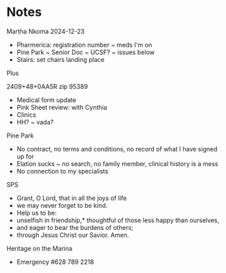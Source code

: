 # Notes

Martha Nkoma 2024-12-23

* Pharmerica: registration number ~ meds I'm on
* Pine Park ~ Senior Doc ~ UCSF? ~ issues below
* Stairs: set chairs landing place

Plus

2409+48+0AA5R zip 95389

* Medical form update
* Pink Sheet review: with Cynthia
* Clinics
* HH? ~ vada?

Pine Park

* No contract, no terms and conditions, no record of what I have signed up for
* Elation sucks ~ no search, no family member, clinical history is a mess
* No connection to my specialists

SPS

* Grant, O Lord, that in all the joys of life
* we may never forget to be kind.
* Help us to be:
* unselfish in friendship,* thoughtful of those less happy than ourselves,
* and eager to bear the burdens of others;
* through Jesus Christ our Savior. Amen.

Heritage on the Marina

* Emergency #628 789 2218